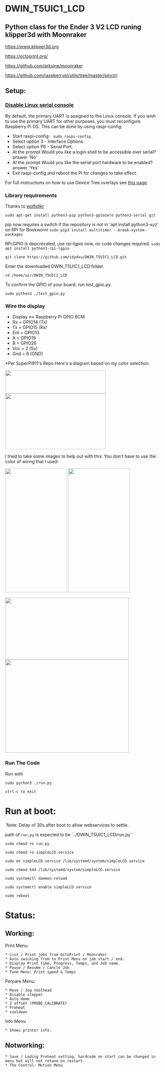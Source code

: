 # DWIN_T5UIC1_LCD

## Python class for the Ender 3 V2 LCD runing klipper3d with Moonraker 

https://www.klipper3d.org

https://octoprint.org/

https://github.com/arksine/moonraker

https://github.com/raspberrypi/utils/tree/master/pinctrl


## Setup:

### [Disable Linux serial console](https://www.raspberrypi.org/documentation/configuration/uart.md)
  By default, the primary UART is assigned to the Linux console. If you wish to use the primary UART for other purposes, you must reconfigure Raspberry Pi OS. This can be done by using raspi-config:

  * Start raspi-config: <code> sudo raspi-config. </code>
  * Select option 3 - Interface Options.
  * Select option P6 - Serial Port.
  * At the prompt Would you like a login shell to be accessible over serial? answer 'No'
  * At the prompt Would you like the serial port hardware to be enabled? answer 'Yes'
  * Exit raspi-config and reboot the Pi for changes to take effect.
  
  For full instructions on how to use Device Tree overlays see [this page](https://www.raspberrypi.org/documentation/configuration/device-tree.md). 

### Library requirements 

  Thanks to [wolfstlkr](https://www.reddit.com/r/ender3v2/comments/mdtjvk/octoprint_klipper_v2_lcd/gspae7y)

  ``` sudo apt-get install python3-pip python3-gpiozero python3-serial git ```
  
  pip now requires a switch if the repository is not in 'apt install python3-xyz' on RPi for Bookworm
  ``` sudo pip3 install multitimer --break-system-packages ```
  
  RPi.GPIO is depcrecated, use rpi-lgpio now, no code changes required.
  ``` sudo apt install python3-rpi-lgpio ```

```
git clone https://github.com/idydxu/DWIN_T5UIC1_LCD.git
```  

Enter the downloaded DWIN_T5UIC1_LCD folder.
```
cd /home/usr/DWIN_T5UIC1_LCD
```

To confirm the GPIO of your board, run test_gpio.py.
```
sudo python3 ./test_gpio.py
```

### Wire the display 
  * Display <-> Raspberry Pi GPIO BCM
  * Rx  =   GPIO14  (Tx)
  * Tx  =   GPIO15  (Rx)
  * Ent =   GPIO13
  * A   =   GPIO19
  * B   =   GPIO26
  * Vcc =   2   (5v)
  * Gnd =   6   (GND)    

*Per SuperPi911's Repo
Here's a diagram based on my color selection:

<img src ="images/GPIO.png?raw=true" width="325" height="75">
<img src ="images/panel.png?raw=true" width="325" height="180">

I tried to take some images to help out with this: You don't have to use the color of wiring that I used:

<img src ="images/wire1.png?raw=true" width="200" height="400"> <img src ="images/wire2.png?raw=true" width="200" height="400">

<img src ="images/wire3.png?raw=true" width="400" height="200">

<img src ="images/wire4.png?raw=true" width="400" height="300">

### Run The Code

Run with    
```
sudo python3 ./run.py
```
 
```ctrl-c to exit```

# Run at boot:

`Note: Delay of 30s after boot to allow webservices to settle.

path of `run.py` is expected to be `../DWIN_T5UIC1_LCD/run.py``

   ```
   sudo chmod +x run.py
   ```   
   ```
   sudo chmod +x simpleLCD.service
   ```   
   ```
   sudo mv simpleLCD.service /lib/systemd/system/simpleLCD.service
   ```      
   ```
   sudo chmod 644 /lib/systemd/system/simpleLCD.service
   ```      
   ```
   sudo systemctl daemon-reload
   ```      
   ```
   sudo systemctl enable simpleLCD.service
   ```      
   ```
   sudo reboot
   ```
   
   

# Status:

## Working:

 Print Menu:
 
    * List / Print jobs from OctoPrint / Moonraker
    * Auto swiching from to Print Menu on job start / end.
    * Display Print time, Progress, Temps, and Job name.
    * Pause / Resume / Cancle Job
    * Tune Menu: Print speed & Temps

 Perpare Menu:
 
    * Move / Jog toolhead
    * Disable stepper
    * Auto Home
    * Z offset (PROBE_CALIBRATE)
    * Preheat
    * cooldown
 
 Info Menu
 
    * Shows printer info.

## Notworking:
    * Save / Loding Preheat setting, hardcode on start can be changed in menu but will not retane on restart.
    * The Control: Motion Menu
